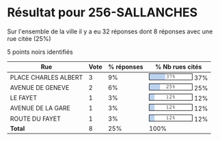 # Résultat pour 256-SALLANCHES

Sur l'ensemble de la ville il y a eu 32 réponses dont 8 réponses avec une rue citée (25%)

5 points noirs identifiés

| Rue | Vote | % réponses | % Nb rues cités|
|-----|------|------------|----------------|
| PLACE CHARLES ALBERT | 3 | 9% | <img src="../../img/bar_37.gif" />&nbsp;37%|
| AVENUE DE GENEVE | 2 | 6% | <img src="../../img/bar_25.gif" />&nbsp;25%|
| LE FAYET | 1 | 3% | <img src="../../img/bar_12.gif" />&nbsp;12%|
| AVENUE DE LA GARE | 1 | 3% | <img src="../../img/bar_12.gif" />&nbsp;12%|
| ROUTE DU FAYET | 1 | 3% | <img src="../../img/bar_12.gif" />&nbsp;12%|
| **Total** | 8 | 25% | 100%|
